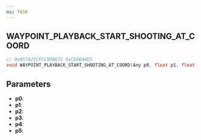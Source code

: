 ```yaml
---
ns: TASK
---
```

## WAYPOINT_PLAYBACK_START_SHOOTING_AT_COORD

```c
// 0x057A25CFCC9DB671 0xCDDB44D5
void WAYPOINT_PLAYBACK_START_SHOOTING_AT_COORD(Any p0, float p1, float p2, float p3, BOOL p4, Any p5);
```


## Parameters
* **p0**: 
* **p1**: 
* **p2**: 
* **p3**: 
* **p4**: 
* **p5**: 

